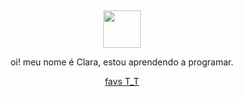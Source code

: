 <div align="center">
  <br>
  <br>
  <br>
  <br>
  <br>
    <img src="https://64.media.tumblr.com/b9e5703710162e505afe2b495ad703d2/e4f8c035f1add387-05/s75x75_c1/15280590b566c4724652766bd388d50f101eb6ea.gifv" width="60" height="60">
  <br>
  <p>
   
 oi! meu nome é Clara, estou aprendendo a programar. 
  <p>
    <a href="https://www.youtube.com/watch?v=HkgV_-nJOuE">favs T_T</a> 
  </p>
  <br>
 
  
  
